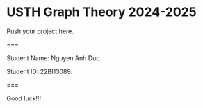 # USTH Graph Theory 2024-2025

Push your project here.

===

Student Name: Nguyen Anh Duc.

Student ID: 22BI13089.

===

Good luck!!!
